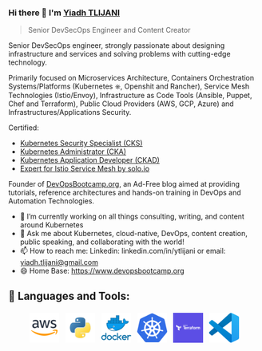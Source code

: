### Hi there 👋 I'm [Yiadh TLIJANI](https://www.linkedin.com/in/ytlijani/)
> Senior DevSecOps Engineer and Content Creator




<div>
 <p>
Senior DevSecOps engineer, strongly passionate about designing infrastructure and services and solving problems with cutting-edge technology.

Primarily focused on Microservices Architecture, Containers Orchestration Systems/Platforms (Kubernetes ⎈, Openshit and Rancher), Service Mesh Technologies (Istio/Envoy), Infrastructure as Code Tools (Ansible, Puppet, Chef and Terraform), Public Cloud Providers (AWS, GCP, Azure) and Infrastructures/Applications Security.

Certified:
- [Kubernetes Security Specialist (CKS)](https://www.credly.com/badges/1984b599-3202-4221-861a-4f4bfdf46a56)
- [Kubernetes Administrator (CKA)](https://www.credly.com/badges/75d4535e-e475-4df5-9c81-1f2ba465c15b)
- [Kubernetes Application Developer (CKAD)](https://www.credly.com/badges/98e8206e-c806-4eeb-ab7f-87c0058e928a)
- [Expert for Istio Service Mesh by solo.io](https://www.credly.com/badges/55f0c569-7e4b-40e3-b2af-7d0bc063dd69)

Founder of [DevOpsBootcamp.org](https://www.devopsbootcamp.org), an Ad-Free blog aimed at providing tutorials, reference architectures and hands-on training in DevOps and Automation Technologies.
   
   
- 🔭 I’m currently working on all things consulting, writing, and content around Kubernetes 
- 💬 Ask me about Kubernetes, cloud-native, DevOps, content creation, public speaking, and collaborating with the world!
- 📫 How to reach me: Linkedin: linkedin.com/in/ytlijani or email: yiadh.tlijani@gmail.com
- 😄 Home Base: https://www.devopsbootcamp.org

</p>
</div>

## 🧰 Languages and Tools:
<p align="center">
<img src="https://raw.githubusercontent.com/github/explore/80688e429a7d4ef2fca1e82350fe8e3517d3494d/topics/aws/aws.png" alt="AWS" height="60" style="vertical-align:top; margin:4px">
<img src="https://raw.githubusercontent.com/github/explore/80688e429a7d4ef2fca1e82350fe8e3517d3494d/topics/python/python.png" alt="Python" height="60" style="vertical-align:top; margin:4px">
<img src="https://raw.githubusercontent.com/github/explore/80688e429a7d4ef2fca1e82350fe8e3517d3494d/topics/docker/docker.png" alt="Docker" height="60" style="vertical-align:top; margin:4px">
<img src="https://raw.githubusercontent.com/github/explore/80688e429a7d4ef2fca1e82350fe8e3517d3494d/topics/kubernetes/kubernetes.png" alt="Kubernetes" height="60" style="vertical-align:top; margin:4px">
 <img src="https://raw.githubusercontent.com/github/explore/80688e429a7d4ef2fca1e82350fe8e3517d3494d/topics/terraform/terraform.png" alt="Terraform" height="60" style="vertical-align:top; margin:4px">
<img src="https://raw.githubusercontent.com/github/explore/80688e429a7d4ef2fca1e82350fe8e3517d3494d/topics/visual-studio-code/visual-studio-code.png" alt="VS Code" height="60" style="vertical-align:top; margin:4px">
</p>

<!--
**Yiadh/Yiadh** is a ✨ _special_ ✨ repository because its `README.md` (this file) appears on your GitHub profile.

Here are some ideas to get you started:

- 🔭 I’m currently working on ...
- 🌱 I’m currently learning ...
- 👯 I’m looking to collaborate on ...
- 🤔 I’m looking for help with ...
- 💬 Ask me about ...
- 📫 How to reach me: ...
- 😄 Pronouns: ...
- ⚡ Fun fact: ...
-->
